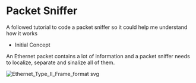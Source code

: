 # Packet Sniffer
A followed tutorial to code a packet sniffer so it could help me understand how it works

- Initial Concept
  
An Ethernet packet contains a lot of information and a packet sniffer needs to localize, separate and sinalize all of them. 

  ![Ethernet_Type_II_Frame_format svg](https://github.com/mayumiju/packet_sniffer/assets/67924330/4f813ea7-a99d-411e-ba90-54cf3ede6895)
